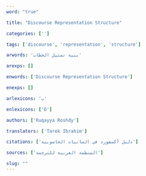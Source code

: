 ```yaml
---
word: "true"

title: "Discourse Representation Structure"

categories: ['']

tags: ['discourse', 'representation', 'structure']

arwords: 'بنية تمثيل الخطاب'

arexps: []

enwords: ['Discourse Representation Structure']

enexps: []

arlexicons: 'ب'

enlexicons: ['D']

authors: ['Ruqayya Roshdy']

translators: ['Tarek Ibrahim']

citations: ['دليل أكسفورد في السانيات الحاسوبية']

sources: ['المنظمة العربية للترجمة']

slug: ""
---
```

